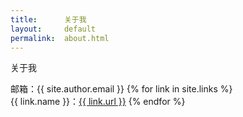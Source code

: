 ```yaml
---
title:      关于我
layout:     default
permalink:  about.html
---
```


<span class="article-title">关于我</span>

<p />
<div class="article-content">
	邮箱：{{ site.author.email }}
	{% for link in site.links %}
	<br />{{ link.name }}：<a href="{{ link.url }}" target="_blank">{{ link.url }}</a>
	{% endfor %}
</div>
